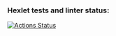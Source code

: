 ### Hexlet tests and linter status:
[![Actions Status](https://github.com/mikemoreen/algorithms-project-69/workflows/hexlet-check/badge.svg)](https://github.com/mikemoreen/algorithms-project-69/actions)